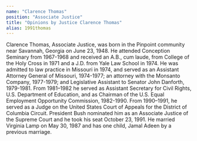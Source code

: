 ```yaml
---
name: "Clarence Thomas"
position: "Associate Justice"
title: "Opinions by Justice Clarence Thomas"
alias: 1991thomas
---
```

Clarence Thomas, Associate Justice, was born in the Pinpoint community near Savannah, Georgia on June 23, 1948. He attended Conception Seminary from 1967-1968 and received an A.B., cum laude, from College of the Holy Cross in 1971 and a J.D. from Yale Law School in 1974. He was admitted to law practice in Missouri in 1974, and served as an Assistant Attorney General of Missouri, 1974-1977; an attorney with the Monsanto Company, 1977-1979; and Legislative Assistant to Senator John Danforth, 1979-1981. From 1981–1982 he served as Assistant Secretary for Civil Rights, U.S. Department of Education, and as Chairman of the U.S. Equal Employment Opportunity Commission, 1982-1990. From 1990–1991, he served as a Judge on the United States Court of Appeals for the District of Columbia Circuit. President Bush nominated him as an Associate Justice of the Supreme Court and he took his seat October 23, 1991. He married Virginia Lamp on May 30, 1987 and has one child, Jamal Adeen by a previous marriage.